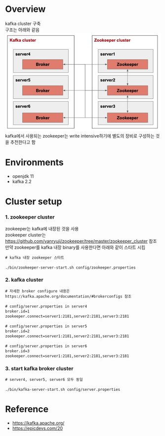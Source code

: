 # Overview
kafka cluster 구축<br>
구조는 아래와 같음<br>
![alt text](architecture.png)<br>
kafka에서 사용되는 zookeeper는 write intensive하기에 별도의 장비로 구성하는 것을 추천한다고 함<br>


# Environments
* openjdk 11
* kafka 2.2


# Cluster setup
### 1. zookeeper cluster
zookeeper는 kafka에 내장된 것을 사용<br>
zookeeper cluster는 https://github.com/vanryuji/zookeeper/tree/master/zookeeper_cluster 참조<br>
만약 zookeeper를 kafka 내장 binary를 사용한다면 아래와 같이 스타트 시킴<br>
```shell
# kafka 내장 zookeeper 스타트

./bin/zookeeper-server-start.sh config/zookeeper.properties
```


### 2. kafka cluster
```shell
# 자세한 broker configure 내용은 https://kafka.apache.org/documentation/#brokerconfigs 참조

# config/server.properties in server4
broker.id=1
zookeeper.connect=server1:2181,server2:2181,server3:2181

# config/server.properties in server5
broker.id=2
zookeeper.connect=server1:2181,server2:2181,server3:2181

# config/server.properties in server6
broker.id=3
zookeeper.connect=server1:2181,server2:2181,server3:2181
```

### 3. start kafka broker cluster
```shell
# server4, server5, server6 모두 동일

./bin/kafka-server-start.sh config/server.properties
```


# Reference
* https://kafka.apache.org/
* https://epicdevs.com/20
